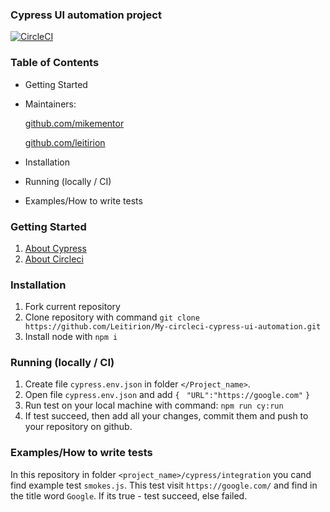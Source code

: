 ### Cypress UI  automation project
[![CircleCI](https://circleci.com/gh/Leitirion/My-circleci-cypress-ui-automation/tree/master.svg?style=svg)](https://circleci.com/gh/Leitirion/My-circleci-cypress-ui-automation/tree/master)

### Table of Contents

- Getting Started
- Maintainers:

  [github.com/mikementor](https://github.com/mikementor)

  	
		
  [github.com/leitirion](https://github.com/leitirion)
	 
- Installation
- Running (locally / CI)
- Examples/How to write tests

### Getting Started
1. [About Cypress](https://docs.cypress.io/guides/overview/why-cypress.html#Setting-up-tests)
2. [About Circleci](https://circleci.com/docs/2.0/getting-started/)

### Installation
 1. Fork current repository 
 2. Clone repository with command ```git clone https://github.com/Leitirion/My-circleci-cypress-ui-automation.git```
 3. Install node with ```npm i```  

###  Running (locally / CI)
1. Create file ```cypress.env.json``` in folder ```</Project_name>```. 
2. Open file ```cypress.env.json``` and add 
```{```
   ``` "URL":"https://google.com"``` 
```}```
3. Run test on your local machine with command: ```npm run cy:run```
4. If test succeed, then add all your changes, commit them and push to your repository on github.


### Examples/How to write tests
In this repository in folder ```<project_name>/cypress/integration``` you cand find example test ```smokes.js```.
This test visit ```https://google.com/``` and find in the title word ```Google```.
If its true - test succeed, else failed.
 
